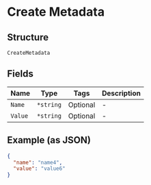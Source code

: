 
# Create Metadata

## Structure

`CreateMetadata`

## Fields

| Name | Type | Tags | Description |
|  --- | --- | --- | --- |
| `Name` | `*string` | Optional | - |
| `Value` | `*string` | Optional | - |

## Example (as JSON)

```json
{
  "name": "name4",
  "value": "value6"
}
```

